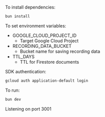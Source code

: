 To install dependencies:
```sh
bun install
```

To set environment variables:
- GOOGLE_CLOUD_PROJECT_ID
  - Target Google Cloud Project
- RECORDING_DATA_BUCKET
  - Bucket name for saving recording data
- TTL_DAYS
  - TTL for Firestore documents

SDK authentication:
```sh
gcloud auth application-default login
```

To run:
```sh
bun dev
```

Listening on port 3001
